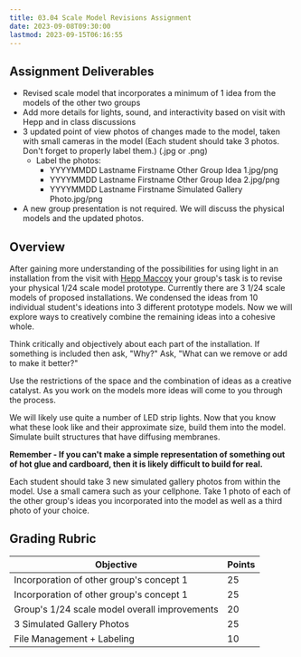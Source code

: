 ```yaml
---
title: 03.04 Scale Model Revisions Assignment
date: 2023-09-08T09:30:00
lastmod: 2023-09-15T06:16:55
---
```


## Assignment Deliverables

- Revised scale model that incorporates a minimum of 1 idea from the models of the other two groups
- Add more details for lights, sound, and interactivity based on visit with Hepp and in class discussions
- 3 updated point of view photos of changes made to the model, taken with small cameras in the model (Each student should take 3 photos. Don't forget to properly label them.) (.jpg or .png)
  - Label the photos:
    - YYYYMMDD Lastname Firstname Other Group Idea 1.jpg/png
    - YYYYMMDD Lastname Firstname Other Group Idea 2.jpg/png
    - YYYYMMDD Lastname Firstname Simulated Gallery Photo.jpg/png
- A new group presentation is not required. We will discuss the physical models and the updated photos.

## Overview

After gaining more understanding of the possibilities for using light in an installation from the visit with [Hepp Maccoy](../02-installation-ideation-scale-model/02-03-hepp-maccoy.md) your group's task is to revise your physical 1/24 scale model prototype. Currently there are 3 1/24 scale models of proposed installations. We condensed the ideas from 10 individual student's ideations into 3 different prototype models. Now we will explore ways to creatively combine the remaining ideas into a cohesive whole.

Think critically and objectively about each part of the installation. If something is included then ask, "Why?" Ask, "What can we remove or add to make it better?"

Use the restrictions of the space and the combination of ideas as a creative catalyst. As you work on the models more ideas will come to you through the process.

We will likely use quite a number of LED strip lights. Now that you know what these look like and their approximate size, build them into the model. Simulate built structures that have diffusing membranes.

**Remember - If you can't make a simple representation of something out of hot glue and cardboard, then it is likely difficult to build for real.**

Each student should take 3 new simulated gallery photos from within the model. Use a small camera such as your cellphone. Take 1 photo of each of the other group's ideas you incorporated into the model as well as a third photo of your choice.

## Grading Rubric

<div class="responsive-table-markdown">

| Objective                                     | Points |
| --------------------------------------------- | ------ |
| Incorporation of other group's concept 1      | 25     |
| Incorporation of other group's concept 1      | 25     |
| Group's 1/24 scale model overall improvements | 20     |
| 3 Simulated Gallery Photos                    | 25     |
| File Management + Labeling                    | 10     |

</div>
